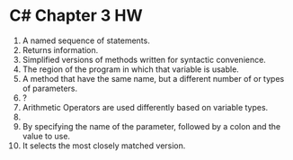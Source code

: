 # C# Chapter 3 HW

1. A named sequence of statements.
1. Returns information.
1. Simplified versions of methods written for syntactic convenience.
1. The region of the program in which that variable is usable.
1. A method that have the same name, but a different number of or types of parameters.
1. ?
1. Arithmetic Operators are used differently based on variable types.
1. 
1. By specifying the name of the parameter, followed by a colon and the value to use.
1. It selects the most closely matched version.